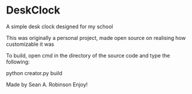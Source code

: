 # DeskClock
A simple desk clock designed for my school


This was originally a personal project, made open source on realising how customizable it was

To build, open cmd in the directory of the source code and type the following:

python creator.py build

Made by Sean A. Robinson
Enjoy!
